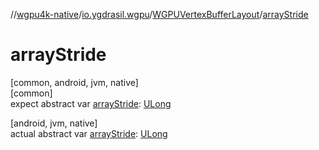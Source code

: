 //[wgpu4k-native](../../../index.md)/[io.ygdrasil.wgpu](../index.md)/[WGPUVertexBufferLayout](index.md)/[arrayStride](array-stride.md)

# arrayStride

[common, android, jvm, native]\
[common]\
expect abstract var [arrayStride](array-stride.md): [ULong](https://kotlinlang.org/api/core/kotlin-stdlib/kotlin/-u-long/index.html)

[android, jvm, native]\
actual abstract var [arrayStride](array-stride.md): [ULong](https://kotlinlang.org/api/core/kotlin-stdlib/kotlin/-u-long/index.html)